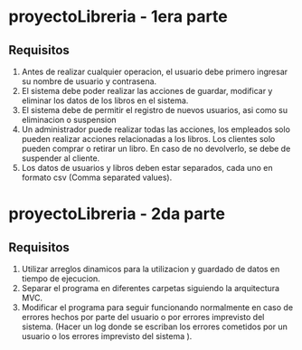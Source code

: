 # proyectoLibreria - 1era parte

## Requisitos
1. Antes de realizar cualquier operacion, el usuario debe primero ingresar su nombre de usuario y contrasena.
2. El sistema debe poder realizar las acciones de guardar, modificar y eliminar los datos de los libros en el sistema.
3. El sistema debe de permitir el registro de nuevos usuarios, asi como su eliminacion o suspension
4. Un administrador puede realizar todas las acciones, los empleados solo pueden realizar acciones relacionadas a los libros. Los clientes solo pueden comprar o retirar un libro. En caso de no devolverlo, se debe de suspender al cliente.
5. Los datos de usuarios y libros deben estar separados, cada uno en formato csv (Comma separated values).

# proyectoLibreria - 2da parte

## Requisitos
1. Utilizar arreglos dinamicos para la utilizacion  y guardado de datos en tiempo de ejecucion.
2. Separar el programa en diferentes carpetas siguiendo la arquitectura MVC.
3. Modificar el programa para seguir funcionando normalmente en caso de errores hechos por parte del usuario o por errores imprevisto del sistema. (Hacer un log donde se escriban los errores cometidos por un usuario o los errores imprevisto del sistema ).